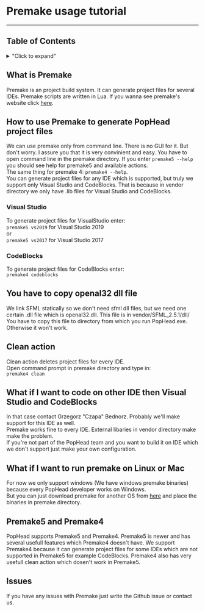 # Premake usage tutorial
-------------------------------------------------------

## Table of Contents
<details>
<summary>"Click to expand"</summary>
  
- [What is Premake](#what-is-premake)
- [How to use Premake to generate PopHead project files?](#how-to-use-premake-to-generate-pophead-project-files)
    * [Visual Studio](#visual-studio)
    * [CodeBlocks](#codeblocks)
- [You have to copy openal32.dll](#you-have-to-copy-openal32-dll-file)
- [Clean action](#clean-action)
- [What if I want to code on other IDE then Visual Studio and CodeBlocks?](#what-if-i-want-to-code-on-other-ide-then-visual-studio-and-codeblocks)
- [What if I want to run premake on Linux or Mac?](#what-if-i-want-to-run-premake-on-linux-or-mac)
- [Premake5 and Premake4](#premake5-and-premake4)
- [Issues](#issues)

</details>

## What is Premake
Premake is an project build system. It can generate project files for several IDEs. Premake scripts are written in Lua.
If you wanna see premake's website click [here](https://premake.github.io/).

## How to use Premake to generate PopHead project files
We can use premake only from command line. There is no GUI for it. But don't worry. I assure you that it is very convinient and easy.
You have to open command line in the premake directory.
If you enter `premake5 --help` you should see help for premake5 and available actions. <br/>
The same thing for premake 4: `premake4 --help`. <br/>
You can generate project files for any IDE which is supported, but truly we support only Visual Studio and CodeBlocks.
That is because in vendor directory we only have .lib files for Visual Studio and CodeBlocks.

### Visual Studio
To generate project files for VisualStudio enter: <br/>
`premake5 vs2019` for Visual Studio 2019 <br/>
or <br/>
`premake5 vs2017` for Visual Studio 2017 <br/>

### CodeBlocks
To generate project files for CodeBlocks enter: <br/>
`premake4 codeblocks` <br/>

## You have to copy openal32 dll file
We link SFML statically so we don't need sfml dll files, but we need one certain .dll file which is openal32.dll.
This file is in vendor/SFML_2.5.1/dll/
You have to copy this file to directory from which you run PopHead.exe. Otherwise it won't work.

## Clean action
Clean action deletes project files for every IDE. <br/>
Open command prompt in premake directory and type in: <br/>
`premake4 clean`

## What if I want to code on other IDE then Visual Studio and CodeBlocks
In that case contact Grzegorz "Czapa" Bednorz. Probably we'll make support for this IDE as well. <br/>
Premake works fine to every IDE. External libaries in vendor directory make make the problem. <br/>
If you're not part of the PopHead team and you want to build it on IDE which we don't support just make your own configuration.

## What if I want to run premake on Linux or Mac
For now we only support windows (We have windows premake binaries) because every PopHead developer works on Windows. <br/>
But you can just download premake for another OS from [here](https://premake.github.io/download.html#v4) and place the binaries
in premake directory.

## Premake5 and Premake4
PopHead supports Premake5 and Premake4. Premake5 is newer and has several usefull features which Premake4 doesn't have.
We support Premake4 because it can generate project files for some IDEs which are not supported in Premake5 for example CodeBlocks.
Premake4 also has very usefull clean action which dosen't work in Premake5.

## Issues
If you have any issues with Premake just write the Github issue or contact us.
